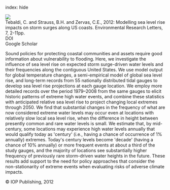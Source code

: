 index: hide

<div class="Citation">
    <div class="Citation-thumb CitationThumb-linked"  data-href="https://doi.org/10.1088/1748-9326/7/1/014032">
      <img src="https://static.claimspace.cloud/climate-study-static/refs/thumbs/13/Tebaldi_et_al_2012-thumb.png" />
    </div>

  <div class="Citation-body">
    <div class="Citation-text">Tebaldi, C. and Strauss, B.H. and Zervas, C.E., 2012: Modelling sea level rise impacts on storm surges along US coasts. <span class="Article-journal">Environmental Research Letters, </span><span class="Article-volume">7, </span>2-11pp.</div>
    <div class="Citation-links">
      <div class="CitationLink" data-href="https://doi.org/10.1088/1748-9326/7/1/014032">
        <div class="CitationLink-icon CitationLink-Doi"></div>
        <div class="CitationLink-text">DOI</div>
      </div>
      <div class="CitationLink" data-href="https://scholar.google.com/scholar?q=10.1088/1748-9326/7/1/014032">
        <div class="CitationLink-icon CitationLink-Scholar"></div>
        <div class="CitationLink-text">Google Scholar</div>
      </div>
    </div>
  </div>
</div>

Sound policies for protecting coastal communities and assets require good information about vulnerability to flooding. Here, we investigate the influence of sea level rise on expected storm surge-driven water levels and their frequencies along the contiguous United States. We use model output for global temperature changes, a semi-empirical model of global sea level rise, and long-term records from 55 nationally distributed tidal gauges to develop sea level rise projections at each gauge location. We employ more detailed records over the period 1979–2008 from the same gauges to elicit historic patterns of extreme high water events, and combine these statistics with anticipated relative sea level rise to project changing local extremes through 2050. We find that substantial changes in the frequency of what are now considered extreme water levels may occur even at locations with relatively slow local sea level rise, when the difference in height between presently common and rare water levels is small. We estimate that, by mid-century, some locations may experience high water levels annually that would qualify today as 'century' (i.e., having a chance of occurrence of 1% annually) extremes. Today's century levels become 'decade' (having a chance of 10% annually) or more frequent events at about a third of the study gauges, and the majority of locations see substantially higher frequency of previously rare storm-driven water heights in the future. These results add support to the need for policy approaches that consider the non-stationarity of extreme events when evaluating risks of adverse climate impacts.

<div class="Citation-copy">
&copy; IOP Publishing, 2012
</div>